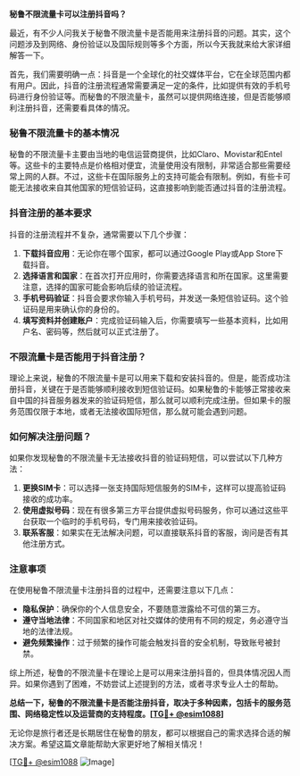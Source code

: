 **秘鲁不限流量卡可以注册抖音吗？**

最近，有不少人问我关于秘鲁不限流量卡是否能用来注册抖音的问题。其实，这个问题涉及到网络、身份验证以及国际规则等多个方面，所以今天我就来给大家详细解答一下。

首先，我们需要明确一点：抖音是一个全球化的社交媒体平台，它在全球范围内都有用户。因此，抖音的注册流程通常需要满足一定的条件，比如提供有效的手机号码进行身份验证等。而秘鲁的不限流量卡，虽然可以提供网络连接，但是否能够顺利注册抖音，还需要看具体的情况。

### 秘鲁不限流量卡的基本情况

秘鲁的不限流量卡主要由当地的电信运营商提供，比如Claro、Movistar和Entel等。这些卡的主要特点是价格相对便宜，流量使用没有限制，非常适合那些需要经常上网的人群。不过，这些卡在国际服务上的支持可能会有限制。例如，有些卡可能无法接收来自其他国家的短信验证码，这直接影响到能否通过抖音的注册流程。

### 抖音注册的基本要求

抖音的注册流程并不复杂，通常需要以下几个步骤：

1. **下载抖音应用**：无论你在哪个国家，都可以通过Google Play或App Store下载抖音。
2. **选择语言和国家**：在首次打开应用时，你需要选择语言和所在国家。这里需要注意，选择的国家可能会影响后续的验证流程。
3. **手机号码验证**：抖音会要求你输入手机号码，并发送一条短信验证码。这个验证码是用来确认你的身份的。
4. **填写资料并创建账户**：完成验证码输入后，你需要填写一些基本资料，比如用户名、密码等，然后就可以正式注册了。

### 不限流量卡是否能用于抖音注册？

理论上来说，秘鲁的不限流量卡是可以用来下载和安装抖音的。但是，能否成功注册抖音，关键在于是否能够顺利接收到短信验证码。如果秘鲁的卡能够正常接收来自中国的抖音服务器发来的验证码短信，那么就可以顺利完成注册。但如果卡的服务范围仅限于本地，或者无法接收国际短信，那么就可能会遇到问题。

### 如何解决注册问题？

如果你发现秘鲁的不限流量卡无法接收抖音的验证码短信，可以尝试以下几种方法：

1. **更换SIM卡**：可以选择一张支持国际短信服务的SIM卡，这样可以提高验证码接收的成功率。
2. **使用虚拟号码**：现在有很多第三方平台提供虚拟号码服务，你可以通过这些平台获取一个临时的手机号码，专门用来接收验证码。
3. **联系客服**：如果实在无法解决问题，可以直接联系抖音的客服，询问是否有其他注册方式。

### 注意事项

在使用秘鲁不限流量卡注册抖音的过程中，还需要注意以下几点：

- **隐私保护**：确保你的个人信息安全，不要随意泄露给不可信的第三方。
- **遵守当地法律**：不同国家和地区对社交媒体的使用有不同的规定，务必遵守当地的法律法规。
- **避免频繁操作**：过于频繁的操作可能会触发抖音的安全机制，导致账号被封禁。

综上所述，秘鲁的不限流量卡在理论上是可以用来注册抖音的，但具体情况因人而异。如果你遇到了困难，不妨尝试上述提到的方法，或者寻求专业人士的帮助。

**总结一下，秘鲁的不限流量卡是否能注册抖音，取决于多种因素，包括卡的服务范围、网络稳定性以及运营商的支持程度。[[TG💪+ @esim1088](https://t.me/s/esim1088)]**

无论你是旅行者还是长期居住在秘鲁的朋友，都可以根据自己的需求选择合适的解决方案。希望这篇文章能帮助大家更好地了解相关情况！

[[TG💪+ @esim1088](https://t.me/s/esim1088) ![Image](https://i.postimg.cc/4NQfJmqS/Snipaste-2025-05-13-00-14-12.png)]